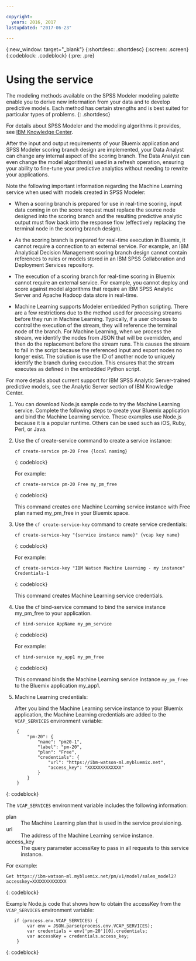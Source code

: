 ```yaml
---

copyright:
  years: 2016, 2017
lastupdated: "2017-06-23"

---
```


{:new_window: target="_blank"}
{:shortdesc: .shortdesc}
{:screen: .screen}
{:codeblock: .codeblock}
{:pre: .pre}

# Using the service

The modeling methods available on the SPSS Modeler modeling
palette enable you to derive new information from your data and
to develop predictive models. Each method has certain strengths
and is best suited for particular types of problems.
{: .shortdesc}

For details
about SPSS Modeler and the modeling algorithms it provides, see
[IBM Knowledge Center](https://www.ibm.com/support/knowledgecenter/SS3RA7).

After the input and output requirements of your Bluemix
application and SPSS Modeler scoring branch design are
implemented, your Data Analyst can change any internal aspect of
the scoring branch. The Data Analyst can even change the model
algorithm(s) used in a refresh operation, ensuring your ability
to fine-tune your predictive analytics without needing to rewrite
your applications.

Note the following important information regarding the Machine
Learning service when used with models created in SPSS Modeler:

*  When a scoring branch is prepared for use in real-time
   scoring, input data coming in on the score request must
   replace the source node designed into the scoring branch and
   the resulting predictive analytic output must flow back into
   the response flow (effectively replacing the terminal node in
   the scoring branch design).

*  As the scoring branch is prepared for real-time execution in
   Bluemix, it cannot require a connection to an external
   service. For example, an IBM Analytical Decision Management
   scoring branch design cannot contain references to rules or
   models stored in an IBM SPSS Collaboration and Deployment
   Services repository.

*  The execution of a scoring branch for real-time scoring in
   Bluemix cannot require an external service. For example, you
   cannot deploy and score against model algorithms that require
   an IBM SPSS Analytic Server and Apache Hadoop data store in
   real-time.

*  Machine Learning supports Modeler embedded Python scripting.
   There are a few restrictions due to the method used for
   processing streams before they run in Machine Learning.
   Typically, if a user chooses to control the execution of the
   stream, they will reference the terminal node of the branch.
   For Machine Learning, when we process the stream, we identify
   the nodes from JSON that will be overridden, and then do the
   replacement before the stream runs. This causes the stream to
   fail in the script because the referenced input and export
   nodes no longer exist. The solution is use the ID of another
   node to uniquely identify the branch during execution. This
   ensures that the stream executes as defined in the embedded
   Python script.

For more details about current support for IBM SPSS Analytic
Server-trained predictive models, see the Analytic Server section
of IBM Knowledge Center.

1. You can download Node.js sample code to try the Machine
   Learning service. Complete the following steps to create your
   Bluemix application and bind the Machine Learning service.
   These examples use Node.js because it is a popular runtime.
   Others can be used such as iOS, Ruby, Perl, or Java.

2. Use the cf create-service command to create a service
   instance:

   ```
   cf create-service pm-20 Free {local naming}
   ```
   {: codeblock}

   For example:

   ```
   cf create-service pm-20 Free my_pm_free
   ```
   {: codeblock}

   This command creates one Machine Learning service instance
   with Free plan named my_pm_free in your Bluemix space.

3. Use the `cf create-service-key` command to create service
   credentials:

   ```
   cf create-service-key "{service instance name}" {vcap key name}
   ```
   {: codeblock}

   For example:

   ```
   cf create-service-key "IBM Watson Machine Learning - my instance" Credentials-1
   ```
   {: codeblock}

   This command creates Machine Learning service credentials.

4. Use the cf bind-service command to bind the service instance
   my_pm_free to your application.

   ```
   cf bind-service AppName my_pm_service
   ```
   {: codeblock}

   For example:

   ```
   cf bind-service my_app1 my_pm_free
   ```
   {: codeblock}

   This command binds the Machine Learning service instance
   `my_pm_free` to the Bluemix application my_app1.

5. Machine Learning credentials:

   After you bind the Machine Learning service instance to your
   Bluemix application, the Machine Learning credentials are
   added to the `VCAP_SERVICES` environment variable:

```
    {   
        "pm-20": {      
            "name": "pm20-1",
            "label": "pm-20",
            "plan": "Free",
            "credentials": {
                "url": "https://ibm-watson-ml.mybluemix.net",
                "access_key": "XXXXXXXXXXXXX"
            }
        }       
    }
```
{: codeblock}

   The `VCAP_SERVICES` environment variable includes the following
   information:

   <dl>

   <dt>plan</dt>
   <dd>The Machine Learning plan that is used in the service provisioning.</dd>

   <dt>url</dt>
   <dd>The address of the Machine Learning service instance.</dd>

   <dt>access_key</dt>
   <dd>The query parameter accessKey to pass in all requests
            to this service instance.</dd>

   </dl>

For example:             

```
Get https://ibm-watson-ml.mybluemix.net/pm/v1/model/sales_model2?accesskey=XXXXXXXXXXXXX
```
{: codeblock}

   Example Node.js code that shows how to obtain the accessKey
   from the `VCAP_SERVICES` environment variable:

```
   if (process.env.VCAP_SERVICES) {
        var env = JSON.parse(process.env.VCAP_SERVICES);
        var credentials = env['pm-20'][0].credentials;
        var accessKey = credentials.access_key;
    }
```
{: codeblock}
